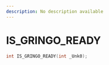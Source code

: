 ```yaml
---
description: No description available 
---
```


# IS_GRINGO_READY

```cpp
int IS_GRINGO_READY(int _Unk0);
```